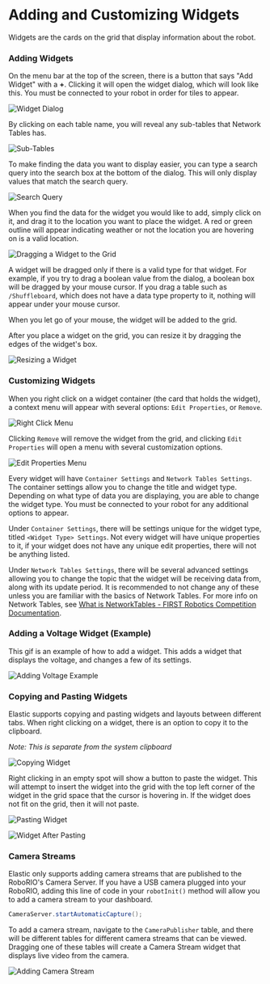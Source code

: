 # Adding and Customizing Widgets

Widgets are the cards on the grid that display information about the robot.

### Adding Widgets

On the menu bar at the top of the screen, there is a button that says "Add Widget" with a **+**. Clicking it will open the widget dialog, which will look like this. You must be connected to your robot in order for tiles to appear.

![Widget Dialog](../.gitbook/assets/dialog\_collapsed.png)

By clicking on each table name, you will reveal any sub-tables that Network Tables has.

![Sub-Tables](../.gitbook/assets/dialog\_expanded.png)

To make finding the data you want to display easier, you can type a search query into the search box at the bottom of the dialog. This will only display values that match the search query.

![Search Query](../.gitbook/assets/dialog\_search.png)

When you find the data for the widget you would like to add, simply click on it, and drag it to the location you want to place the widget. A red or green outline will appear indicating weather or not the location you are hovering on is a valid location.

![Dragging a Widget to the Grid](../.gitbook/assets/dialog\_dragging.png)

A widget will be dragged only if there is a valid type for that widget. For example, if you try to drag a boolean value from the dialog, a boolean box will be dragged by your mouse cursor. If you drag a table such as `/Shuffleboard`, which does not have a data type property to it, nothing will appear under your mouse cursor.

When you let go of your mouse, the widget will be added to the grid.

After you place a widget on the grid, you can resize it by dragging the edges of the widget's box.

![Resizing a Widget](../.gitbook/assets/dialog\_resizing.png)

### Customizing Widgets

When you right click on a widget container (the card that holds the widget), a context menu will appear with several options: `Edit Properties`, or `Remove`.

![Right Click Menu](../.gitbook/assets/context\_menu.png)

Clicking `Remove` will remove the widget from the grid, and clicking `Edit Properties` will open a menu with several customization options.

![Edit Properties Menu](../.gitbook/assets/properties\_menu.png)

Every widget will have `Container Settings` and `Network Tables Settings`. The container settings allow you to change the title and widget type. Depending on what type of data you are displaying, you are able to change the widget type. You must be connected to your robot for any additional options to appear.

Under `Container Settings`, there will be settings unique for the widget type, titled `<Widget Type> Settings`. Not every widget will have unique properties to it, if your widget does not have any unique edit properties, there will not be anything listed.

Under `Network Tables Settings`, there will be several advanced settings allowing you to change the topic that the widget will be receiving data from, along with its update period. It is recommended to not change any of these unless you are familiar with the basics of Network Tables. For more info on Network Tables, see [What is NetworkTables - FIRST Robotics Competition Documentation](https://docs.wpilib.org/en/stable/docs/software/networktables/networktables-intro.html).

### Adding a Voltage Widget (Example)

This gif is an example of how to add a widget. This adds a widget that displays the voltage, and changes a few of its settings.

![Adding Voltage Example](../.gitbook/assets/adding\_voltage.gif)

### Copying and Pasting Widgets

Elastic supports copying and pasting widgets and layouts between different tabs. When right clicking on a widget, there is an option to copy it to the clipboard.

_Note: This is separate from the system clipboard_

![Copying Widget](../.gitbook/assets/copying\_widget.png)

Right clicking in an empty spot will show a button to paste the widget. This will attempt to insert the widget into the grid with the top left corner of the widget in the grid space that the cursor is hovering in. If the widget does not fit on the grid, then it will not paste.

![Pasting Widget](../.gitbook/assets/pasting\_widget.png)

![Widget After Pasting](../.gitbook/assets/widget\_after\_pasting.png)

### Camera Streams

Elastic only supports adding camera streams that are published to the RoboRIO's Camera Server. If you have a USB camera plugged into your RoboRIO, adding this line of code in your `robotInit()` method will allow you to add a camera stream to your dashboard.

```java
CameraServer.startAutomaticCapture();
```

To add a camera stream, navigate to the `CameraPublisher` table, and there will be different tables for different camera streams that can be viewed. Dragging one of these tables will create a Camera Stream widget that displays live video from the camera.

![Adding Camera Stream](../.gitbook/assets/camera\_stream.png)
